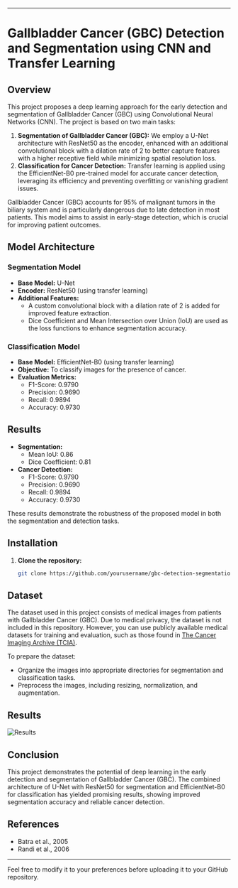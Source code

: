 
---

# Gallbladder Cancer (GBC) Detection and Segmentation using CNN and Transfer Learning

## Overview
This project proposes a deep learning approach for the early detection and segmentation of Gallbladder Cancer (GBC) using Convolutional Neural Networks (CNN). The project is based on two main tasks:

1. **Segmentation of Gallbladder Cancer (GBC):** We employ a U-Net architecture with ResNet50 as the encoder, enhanced with an additional convolutional block with a dilation rate of 2 to better capture features with a higher receptive field while minimizing spatial resolution loss.
2. **Classification for Cancer Detection:** Transfer learning is applied using the EfficientNet-B0 pre-trained model for accurate cancer detection, leveraging its efficiency and preventing overfitting or vanishing gradient issues.

Gallbladder Cancer (GBC) accounts for 95% of malignant tumors in the biliary system and is particularly dangerous due to late detection in most patients. This model aims to assist in early-stage detection, which is crucial for improving patient outcomes.

## Model Architecture

### Segmentation Model
- **Base Model:** U-Net
- **Encoder:** ResNet50 (using transfer learning)
- **Additional Features:**
  - A custom convolutional block with a dilation rate of 2 is added for improved feature extraction.
  - Dice Coefficient and Mean Intersection over Union (IoU) are used as the loss functions to enhance segmentation accuracy.

### Classification Model
- **Base Model:** EfficientNet-B0 (using transfer learning)
- **Objective:** To classify images for the presence of cancer.
- **Evaluation Metrics:**
  - F1-Score: 0.9790
  - Precision: 0.9690
  - Recall: 0.9894
  - Accuracy: 0.9730

## Results
- **Segmentation:**
  - Mean IoU: 0.86
  - Dice Coefficient: 0.81
- **Cancer Detection:**
  - F1-Score: 0.9790
  - Precision: 0.9690
  - Recall: 0.9894
  - Accuracy: 0.9730

These results demonstrate the robustness of the proposed model in both the segmentation and detection tasks.

## Installation

1. **Clone the repository:**
   ```bash
   git clone https://github.com/yourusername/gbc-detection-segmentation.git

## Dataset
The dataset used in this project consists of medical images from patients with Gallbladder Cancer (GBC). Due to medical privacy, the dataset is not included in this repository. However, you can use publicly available medical datasets for training and evaluation, such as those found in [The Cancer Imaging Archive (TCIA)](https://www.cancerimagingarchive.net/).

To prepare the dataset:
- Organize the images into appropriate directories for segmentation and classification tasks.
- Preprocess the images, including resizing, normalization, and augmentation.

## Results

![Results](Results.png "Results for Segmentation")

## Conclusion
This project demonstrates the potential of deep learning in the early detection and segmentation of Gallbladder Cancer (GBC). The combined architecture of U-Net with ResNet50 for segmentation and EfficientNet-B0 for classification has yielded promising results, showing improved segmentation accuracy and reliable cancer detection.

## References
- Batra et al., 2005
- Randi et al., 2006

---

Feel free to modify it to your preferences before uploading it to your GitHub repository.

